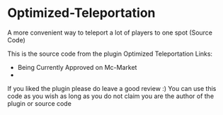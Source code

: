 # Optimized-Teleportation
A more convenient way to teleport a lot of players to one spot (Source Code)

This is the source code from the plugin Optimized Teleportation
Links:
  - Being Currently Approved on Mc-Market
  -
  
If you liked the plugin please do leave a good review :)
You can use this code as you wish as long as you do not claim you are the author of the plugin or source code
